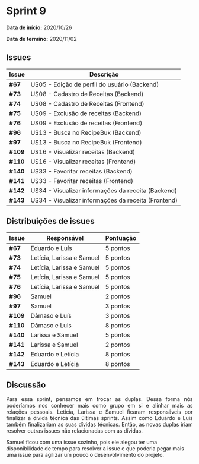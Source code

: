 # Sprint 9

**Data de início:** 2020/10/26

**Data de termíno:** 2020/11/02

## Issues

|Issue|Descrição|
|-----|---------|
|**#67**|US05 - Edição de perfil do usuário (Backend)|
|**#73**|US08 - Cadastro de Receitas (Backend)|
|**#74**|US08 - Cadastro de Receitas (Frontend)|
|**#75**|US09 - Exclusão de receitas (Backend)|
|**#76**|US09 - Exclusão de receitas (Frontend)|
|**#96**|US13 - Busca no RecipeBuk (Backend)|
|**#97**|US13 - Busca no RecipeBuk (Frontend)|
|**#109**|US16 - Visualizar receitas (Backend)|
|**#110**|US16 - Visualizar receitas (Frontend)|
|**#140**|US33 - Favoritar receitas (Backend)|
|**#141**|US33 - Favoritar receitas (Frontend)|
|**#142**|US34 - Visualizar informações da receita (Backend)|
|**#143**|US34 - Visualizar informações da receita (Frontend)|

## Distribuições de issues

|Issue|Responsável|Pontuação|
|-----|---------|-----------|
|**#67**|Eduardo e Luís|5 pontos|
|**#73**|Letícia, Larissa e Samuel|5 pontos|
|**#74**|Letícia, Larissa e Samuel|5 pontos|
|**#75**|Letícia, Larissa e Samuel|5 pontos|
|**#76**|Letícia, Larissa e Samuel|5 pontos|
|**#96**|Samuel|2 pontos|
|**#97**|Samuel|3 pontos|
|**#109**|Dâmaso e Luís|3 pontos|
|**#110**|Dâmaso e Luis|8 pontos|
|**#140**|Larissa e Samuel|5 pontos|
|**#141**|Larissa e Samuel|2 pontos|
|**#142**|Eduardo e Letícia|8 pontos|
|**#143**|Eduardo e Letícia|8 pontos|

## Discussão

<p align="justify">Para essa sprint, pensamos em trocar as duplas. Dessa forma nós poderíamos nos conhecer mais como grupo em si e alinhar mais as relações pessoais. Letícia, Larissa e Samuel ficaram responsáveis por finalizar a dívida técnica das últimas sprints. Assim como Eduardo e Luís também finalizariam as suas dívidas técnicas. Então, as novas duplas iriam resolver outras issues não relacionadas com as dívidas.</p>

</p align="justify">Samuel ficou com uma issue sozinho, pois ele alegou ter uma disponibilidade de tempo para resolver a issue e que poderia pegar mais uma issue para agilizar um pouco o desenvolvimento do projeto.</p>

